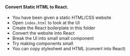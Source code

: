 #### Convert Static HTML to React.

- You have been given a static HTML/CSS website
- Open `index.html` to look at the UI
- Create the React boilerplate in this folder
- Convert the website into React
- Break the UI into small small component
- Try making components small
- You can copy stylesheet and HTML (convert into React)
